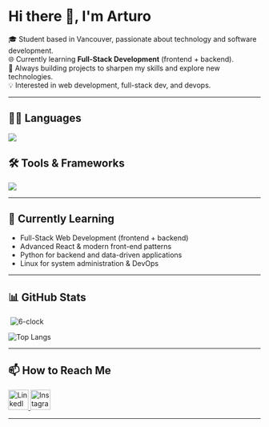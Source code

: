 # Hi there 👋, I'm Arturo  

🎓 Student based in Vancouver, passionate about technology and software development.  
🌐 Currently learning **Full-Stack Development** (frontend + backend).  
🚀 Always building projects to sharpen my skills and explore new technologies.  
💡 Interested in web development, full-stack dev, and devops.  

---

## 🧑‍💻 Languages
<p>
  <img src="https://skillicons.dev/icons?i=cpp,python,js,html,css" />
</p>

## 🛠️ Tools & Frameworks
<p>
  <img src="https://skillicons.dev/icons?i=react,linux,git,bootstrap" />
</p>

---

## 🌱 Currently Learning
- Full-Stack Web Development (frontend + backend)  
- Advanced React & modern front-end patterns  
- Python for backend and data-driven applications  
- Linux for system administration & DevOps  

---

## 📊 GitHub Stats

<p>&nbsp;<img align="center" src="https://github-readme-stats.vercel.app/api?username=6-Clock&show_icons=true&theme=dark#gh-dark-mode-only)]" alt="6-clock" /></p>

![Top Langs](https://github-readme-stats.vercel.app/api/top-langs/?username=6-clock&stats&theme=dark#gh-dark-mode-only_format=bytes)

---

## 📫 How to Reach Me
<p align="left">
  <a href="https://www.linkedin.com/in/YOUR-LINKEDIN-USERNAME/" target="_blank">
    <img src="https://img.icons8.com/color/48/linkedin.png" alt="LinkedIn" width="40" height="40"/>
  </a>
  <a href="https://www.instagram.com/YOUR-INSTAGRAM-USERNAME/" target="_blank">
    <img src="https://img.icons8.com/fluency/48/instagram-new.png" alt="Instagram" width="40" height="40"/>
  </a>
</p>

---




